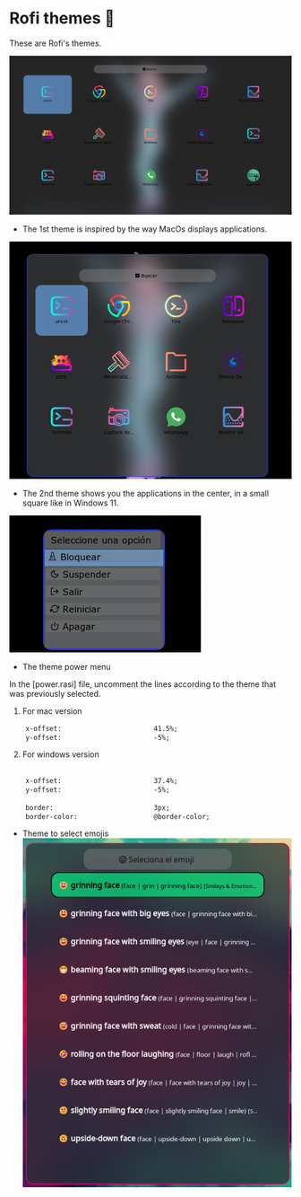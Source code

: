 
# Rofi themes 🤖

These are Rofi's themes.

![App Screenshot](https://github.com/shapzo/Dotfiles_BSPwm/blob/main/Rofi-themes/Screenshots/Rorfi-theme%20(1).png?raw=true)
- The 1st theme is inspired by the way MacOs displays applications.

![App Screenshot](https://github.com/shapzo/Dotfiles_BSPwm/blob/main/Rofi-themes/Screenshots/Rorfi-theme%20(2).png?raw=true)
- The 2nd theme shows you the applications in the center, in a small square like in Windows 11.

![App Screenshot](https://github.com/shapzo/Dotfiles_BSPwm/blob/main/Rofi-themes/Screenshots/Rorfi-theme%20(3).png?raw=true)
- The theme power menu

In the [power.rasi] file, uncomment the lines according to the theme that was previously selected.

1. For mac version
```http
    x-offset:                       41.5%;
    y-offset:                       -5%;
```

2. For windows version
```http
    
    x-offset:                       37.4%;
    y-offset:                       -5%;
    
    border:                         3px;
    border-color:                   @border-color;
``` 

- Theme to select emojis
![App Screenshot](https://github.com/shapzo/Dotfiles_BSPwm/blob/main/Rofi-themes/Screenshots/Rorfi-theme%20(4).png?raw=true)
